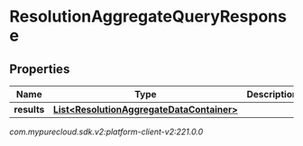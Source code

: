 # ResolutionAggregateQueryResponse


## Properties

| Name | Type | Description | Notes |
| ------------ | ------------- | ------------- | ------------- |
| **results** | [**List&lt;ResolutionAggregateDataContainer&gt;**](ResolutionAggregateDataContainer) |  |  [optional] |




_com.mypurecloud.sdk.v2:platform-client-v2:221.0.0_
